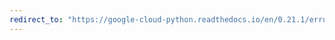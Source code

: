 ```yaml
---
redirect_to: "https://google-cloud-python.readthedocs.io/en/0.21.1/error-reporting-usage.html"
---
```

